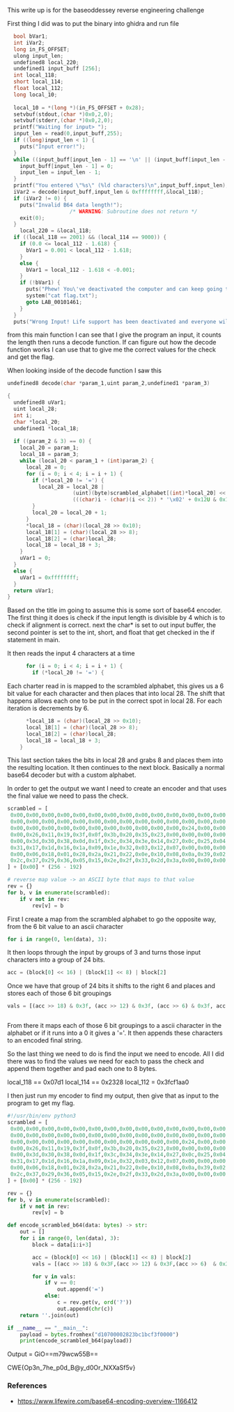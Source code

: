 This write up is for the baseoddessey reverse engineering challenge

First thing I did was to put the binary into ghidra and run file
```C
  bool bVar1;
  int iVar2;
  long in_FS_OFFSET;
  ulong input_len;
  undefined8 local_220;
  undefined1 input_buff [256];
  int local_118;
  short local_114;
  float local_112;
  long local_10;
  
  local_10 = *(long *)(in_FS_OFFSET + 0x28);
  setvbuf(stdout,(char *)0x0,2,0);
  setvbuf(stderr,(char *)0x0,2,0);
  printf("Waiting for input> ");
  input_len = read(0,input_buff,255);
  if ((long)input_len < 1) {
    puts("Input error!");
  }
  while ((input_buff[input_len - 1] == '\n' || (input_buff[input_len - 1] == ' '))) {
    input_buff[input_len - 1] = 0;
    input_len = input_len - 1;
  }
  printf("You entered \"%s\" (%ld characters)\n",input_buff,input_len);
  iVar2 = decode(input_buff,input_len & 0xffffffff,&local_118);
  if (iVar2 != 0) {
    puts("Invalid B64 data length!");
                    /* WARNING: Subroutine does not return */
    exit(0);
  }
    local_220 = &local_118;
  if ((local_118 == 2001) && (local_114 == 9000)) {
    if (0.0 <= local_112 - 1.618) {
      bVar1 = 0.001 < local_112 - 1.618;
    }
    else {
      bVar1 = local_112 - 1.618 < -0.001;
    }
    if (!bVar1) {
      puts("Phew! You\'ve deactivated the computer and can keep going to Jupiter...");
      system("cat flag.txt");
      goto LAB_00101461;
    }
  }
  puts("Wrong Input! Life support has been deactivated and everyone will perish!");
```
from this main function I can see that I give the program an input, it counts the length then runs a decode function. If can figure out how the decode function works I can use that to give me the correct values for the check and get the flag.

When looking inside of the decode function I saw this

```C
undefined8 decode(char *param_1,uint param_2,undefined1 *param_3)

{
  undefined8 uVar1;
  uint local_28;
  int i;
  char *local_20;
  undefined1 *local_18;
  
  if ((param_2 & 3) == 0) {
    local_20 = param_1;
    local_18 = param_3;
    while (local_20 < param_1 + (int)param_2) {
      local_28 = 0;
      for (i = 0; i < 4; i = i + 1) {
        if (*local_20 != '=') {
          local_28 = local_28 |
                     (uint)(byte)scrambled_alphabet[(int)*local_20] <<
                     (((char)i - (char)(i << 2)) * '\x02' + 0x12U & 0x1f);
        }
        local_20 = local_20 + 1;
      }
      *local_18 = (char)(local_28 >> 0x10);
      local_18[1] = (char)(local_28 >> 8);
      local_18[2] = (char)local_28;
      local_18 = local_18 + 3;
    }
    uVar1 = 0;
  }
  else {
    uVar1 = 0xffffffff;
  }
  return uVar1;
}
```
Based on the title im going to assume this is some sort of base64 encoder. The first thing it does is check if the input length is divisible by 4 which is to check if alignment is correct. next the char* is set to out input buffer, the second pointer is set to the int, short, and float that get checked in the if statement in main.

It then reads the input 4 characters at a time
```C
      for (i = 0; i < 4; i = i + 1) {
        if (*local_20 != '=') {
```
Each charter read in is mapped to the scrambled alphabet, this gives us a 6 bit value for each character and then places that into local 28. The shift that happens allows each one to be put in the correct spot in local 28. For each iteration is decrements by 6.
```C
      *local_18 = (char)(local_28 >> 0x10);
      local_18[1] = (char)(local_28 >> 8);
      local_18[2] = (char)local_28;
      local_18 = local_18 + 3;
    }
```

This last section takes the bits in local 28 and grabs 8 and places them into the resulting location. It then continues to the next block. Basically a normal base64 decoder but with a custom alphabet.

In order to get the output we want I need to create an encoder and that uses the final value we need to pass the check.

```python
scrambled = [
 0x00,0x00,0x00,0x00,0x00,0x00,0x00,0x00,0x00,0x00,0x00,0x00,0x00,0x00,0x00,0x00,
 0x00,0x00,0x00,0x00,0x00,0x00,0x00,0x00,0x00,0x00,0x00,0x00,0x00,0x00,0x00,0x00,
 0x00,0x00,0x00,0x00,0x00,0x00,0x00,0x00,0x00,0x00,0x00,0x24,0x00,0x00,0x00,0x1b,
 0x00,0x26,0x11,0x19,0x3f,0x0f,0x3b,0x20,0x35,0x23,0x00,0x00,0x00,0x00,0x00,0x00,
 0x00,0x3d,0x30,0x38,0x0d,0x1f,0x3c,0x34,0x3e,0x14,0x27,0x0c,0x25,0x04,0x0b,0x1c,
 0x31,0x17,0x1d,0x16,0x1a,0x09,0x1e,0x32,0x03,0x12,0x07,0x00,0x00,0x00,0x00,0x00,
 0x00,0x06,0x18,0x01,0x28,0x2a,0x21,0x22,0x0e,0x10,0x08,0x0a,0x39,0x02,0x2b,0x13,
 0x2c,0x37,0x29,0x36,0x05,0x15,0x2e,0x2f,0x33,0x2d,0x3a,0x00,0x00,0x00,0x00,0x00
] + [0x00] * (256 - 192)

# reverse map value -> an ASCII byte that maps to that value
rev = {}
for b, v in enumerate(scrambled):
    if v not in rev:
        rev[v] = b

```
First I create a map from the scrambled alphabet to go the opposite way, from the 6 bit value to an ascii character
```python 
for i in range(0, len(data), 3):
```
It then loops through the input by groups of 3 and turns those input characters into a group of 24 bits.
```python 
acc = (block[0] << 16) | (block[1] << 8) | block[2]
```
Once we have that group of 24 bits it shifts to the right 6 and places and stores each of those 6 bit groupings
```python
vals = [(acc >> 18) & 0x3f, (acc >> 12) & 0x3f, (acc >> 6) & 0x3f, acc & 0x3f]

```
```python

```
From there it maps each of those 6 bit groupings to a ascii character in the alphabet or if it runs into a 0 it gives a '='. It then appends these characters to an encoded final string.

So the last thing we need to do is find the input we need to encode. All I did there was to find the values we need for each to pass the check and append them together and pad each one to 8 bytes.

local_118 == 0x07d1
local_114 == 0x2328
local_112 = 0x3fcf1aa0

I then just run my encoder to find my output, then give that as input to the program to get my flag.
```python
#!/usr/bin/env python3
scrambled = [
 0x00,0x00,0x00,0x00,0x00,0x00,0x00,0x00,0x00,0x00,0x00,0x00,0x00,0x00,0x00,0x00,
 0x00,0x00,0x00,0x00,0x00,0x00,0x00,0x00,0x00,0x00,0x00,0x00,0x00,0x00,0x00,0x00,
 0x00,0x00,0x00,0x00,0x00,0x00,0x00,0x00,0x00,0x00,0x00,0x24,0x00,0x00,0x00,0x1b,
 0x00,0x26,0x11,0x19,0x3f,0x0f,0x3b,0x20,0x35,0x23,0x00,0x00,0x00,0x00,0x00,0x00,
 0x00,0x3d,0x30,0x38,0x0d,0x1f,0x3c,0x34,0x3e,0x14,0x27,0x0c,0x25,0x04,0x0b,0x1c,
 0x31,0x17,0x1d,0x16,0x1a,0x09,0x1e,0x32,0x03,0x12,0x07,0x00,0x00,0x00,0x00,0x00,
 0x00,0x06,0x18,0x01,0x28,0x2a,0x21,0x22,0x0e,0x10,0x08,0x0a,0x39,0x02,0x2b,0x13,
 0x2c,0x37,0x29,0x36,0x05,0x15,0x2e,0x2f,0x33,0x2d,0x3a,0x00,0x00,0x00,0x00,0x00
] + [0x00] * (256 - 192)

rev = {}
for b, v in enumerate(scrambled):
    if v not in rev:
        rev[v] = b

def encode_scrambled_b64(data: bytes) -> str:
    out = []
    for i in range(0, len(data), 3):
        block = data[i:i+3]

        acc = (block[0] << 16) | (block[1] << 8) | block[2]
        vals = [(acc >> 18) & 0x3F,(acc >> 12) & 0x3F,(acc >> 6)  & 0x3F,acc & 0x3F,]

        for v in vals:
            if v == 0:
                out.append('=')
            else:
                c = rev.get(v, ord('?'))
                out.append(chr(c))
    return ''.join(out)

if __name__ == "__main__":
    payload = bytes.fromhex("d10700002823bc1bcf3f0000")
    print(encode_scrambled_b64(payload))
```

Output = GiO==m79wcw55B==

CWE{Op3n_7he_p0d_B@y_d0Or_NXXaSf5v}

 ### References
 - https://www.lifewire.com/base64-encoding-overview-1166412
